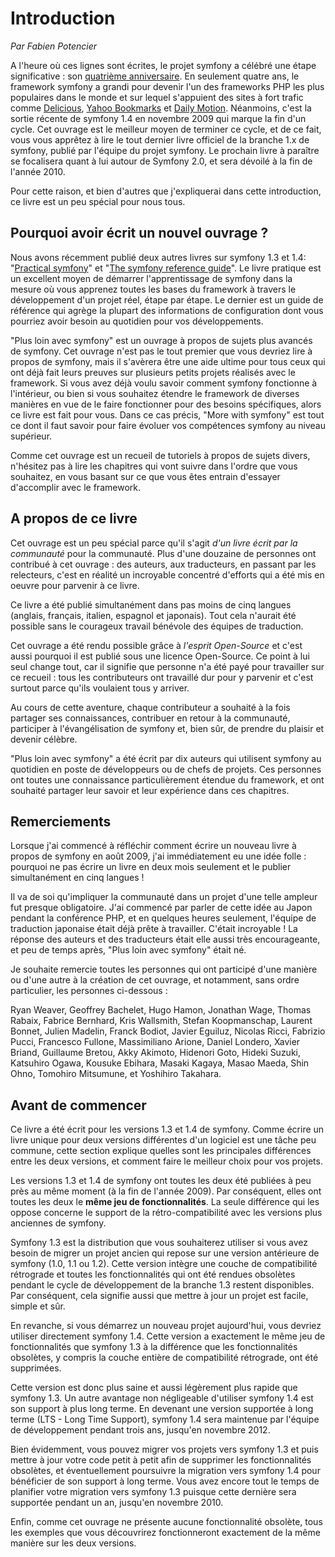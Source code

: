 Introduction
============

*Par Fabien Potencier*

A l'heure où ces lignes sont écrites, le projet symfony a célébré une étape significative : son [quatrième anniversaire](http://trac.symfony-project.org/changeset/1). En seulement quatre ans, le framework symfony a grandi pour devenir l'un des frameworks PHP les plus populaires dans le monde et sur lequel s'appuient des sites à fort trafic comme [Delicious](http://sf-to.org/delicious),
[Yahoo Bookmarks](http://sf-to.org/bookmarks)
et 
[Daily Motion](http://sf-to.org/dailymotion). Néanmoins, c'est la sortie récente de symfony 1.4 en novembre 2009 qui marque la fin d'un cycle. Cet ouvrage est le meilleur moyen de terminer ce cycle, et de ce fait, vous vous apprêtez à lire le tout dernier livre officiel de la branche 1.x de symfony, publié par l'équipe du projet symfony. Le prochain livre à paraître se focalisera quant à lui autour de Symfony 2.0, et sera dévoilé à la fin de l'année 2010.

Pour cette raison, et bien d'autres que j'expliquerai dans cette introduction, ce livre est un peu spécial pour nous tous.

Pourquoi avoir écrit un nouvel ouvrage ?
----------------------------------------

Nous avons récemment publié deux autres livres sur symfony 1.3 et 1.4:  "[Practical symfony](http://books.sensiolabs.com/book/9782918390169)" et 
"[The symfony reference guide](http://books.sensiolabs.com/book/9782918390145)". Le livre pratique est un excellent moyen de démarrer l'apprentissage de symfony dans la mesure où vous apprenez toutes les bases du framework à travers le développement d'un projet réel, étape par étape. Le dernier est un guide de référence qui agrège la plupart des informations de configuration dont vous pourriez avoir besoin au quotidien pour vos développements.

"Plus loin avec symfony" est un ouvrage à propos de sujets plus avancés de symfony. Cet ouvrage n'est pas le tout premier que vous devriez lire à propos de symfony, mais il s'avèrera être une aide ultime pour tous ceux qui ont déjà fait leurs preuves sur plusieurs petits projets réalisés avec le framework. Si vous avez déjà voulu savoir comment symfony fonctionne à l'intérieur, ou bien si vous souhaitez étendre le framework de diverses manières en vue de le faire fonctionner pour des besoins spécifiques, alors ce livre est fait pour vous. Dans ce cas précis, "More with symfony" est tout ce dont il faut savoir pour faire évoluer vos compétences symfony au niveau supérieur.

Comme cet ouvrage est un recueil de tutoriels à propos de sujets divers, n'hésitez pas à lire les chapitres qui vont suivre dans l'ordre que vous souhaitez, en vous basant sur ce que vous êtes entrain d'essayer d'accomplir avec le framework.

A propos de ce livre
--------------------

Cet ouvrage est un peu spécial parce qu'il s'agit *d'un livre écrit par la communauté* pour la communauté. Plus d'une douzaine de personnes ont contribué à cet ouvrage : des auteurs, aux traducteurs, en passant par les relecteurs, c'est en réalité un incroyable concentré d'efforts qui a été mis en oeuvre pour parvenir à ce livre.

Ce livre a été publié simultanément dans pas moins de cinq langues (anglais, français, italien, espagnol et japonais). Tout cela n'aurait été possible sans le courageux travail bénévole des équipes de traduction.

Cet ouvrage a été rendu possible grâce à *l'esprit Open-Source* et c'est aussi pourquoi il est publié sous une licence Open-Source. Ce point à lui seul change tout, car il signifie que personne n'a été payé pour travailler sur ce recueil : tous les contributeurs ont travaillé dur pour y parvenir et c'est surtout parce qu'ils voulaient tous y arriver.

Au cours de cette aventure, chaque contributeur a souhaité à la fois partager ses connaissances, contribuer en retour à la communauté, participer à l'évangélisation de symfony et, bien sûr, de prendre du plaisir et devenir célèbre.

"Plus loin avec symfony" a été écrit par dix auteurs qui utilisent symfony au quotidien en poste de développeurs ou de chefs de projets. Ces personnes ont toutes une connaissance particulièrement étendue du framework, et ont souhaité partager leur savoir et leur expérience dans ces chapitres.

Remerciements
-------------

Lorsque j'ai commencé à réfléchir comment écrire un nouveau livre à propos de symfony en août 2009, j'ai immédiatement eu une idée folle : pourquoi ne pas écrire un livre en deux mois seulement et le publier simultanément en cinq langues !

Il va de soi qu'impliquer la communauté dans un projet d'une telle ampleur fut presque obligatoire. J'ai commencé par parler de cette idée au Japon pendant la conférence PHP, et en quelques heures seulement, l'équipe de traduction japonaise était déjà prête à travailler. C'était incroyable ! La réponse des auteurs et des traducteurs était elle aussi très encourageante, et peu de temps après, "Plus loin avec symfony" était né.

Je souhaite remercie toutes les personnes qui ont participé d'une manière ou d'une autre à la création de cet ouvrage, et notamment, sans ordre particulier, les personnes ci-dessous :

Ryan Weaver, Geoffrey Bachelet, Hugo Hamon, Jonathan Wage, Thomas Rabaix,
Fabrice Bernhard, Kris Wallsmith, Stefan Koopmanschap, Laurent Bonnet, Julien
Madelin, Franck Bodiot, Javier Eguiluz, Nicolas Ricci, Fabrizio Pucci,
Francesco Fullone, Massimiliano Arione, Daniel Londero, Xavier Briand,
Guillaume Bretou, Akky Akimoto, Hidenori Goto, Hideki Suzuki, Katsuhiro Ogawa,
Kousuke Ebihara, Masaki Kagaya, Masao Maeda, Shin Ohno, Tomohiro Mitsumune,
et Yoshihiro Takahara.

Avant de commencer
------------------

Ce livre a été écrit pour les versions 1.3 et 1.4 de symfony. Comme écrire un livre unique pour deux versions différentes d'un logiciel est une tâche peu commune, cette section explique quelles sont les principales différences entre les deux versions, et comment faire le meilleur choix pour vos projets.

Les versions 1.3 et 1.4 de symfony ont toutes les deux été publiées à peu près au même moment (à la fin de l'année 2009). Par conséquent, elles ont toutes les deux le **même jeu de fonctionnalités**. La seule différence qui les oppose concerne le support de la rétro-compatibilité avec les versions plus anciennes de symfony.

Symfony 1.3 est la distribution que vous souhaiterez utiliser si vous avez besoin de migrer un projet ancien qui repose sur une version antérieure de symfony (1.0, 1.1 ou 1.2). Cette version intègre une couche de compatibilité rétrograde et toutes les fonctionnalités qui ont été rendues obsolètes pendant le cycle de développement de la branche 1.3 restent disponibles. Par conséquent, cela signifie aussi que mettre à jour un projet est facile, simple et sûr.

En revanche, si vous démarrez un nouveau projet aujourd'hui, vous devriez utiliser directement symfony 1.4. Cette version a exactement le même jeu de fonctionnalités que symfony 1.3 à la différence que les fonctionnalités obsolètes, y compris la couche entière de compatibilité rétrograde, ont été supprimées. 

Cette version est donc plus saine et aussi légèrement plus rapide que symfony 1.3. Un autre avantage non négligeable d'utiliser symfony 1.4 est son support à plus long terme. En devenant une version supportée à long terme (LTS - Long Time Support), symfony 1.4 sera maintenue par l'équipe de développement pendant trois ans, jusqu'en novembre 2012.

Bien évidemment, vous pouvez migrer vos projets vers symfony 1.3 et puis mettre à jour votre code petit à petit afin de supprimer les fonctionnalités obsolètes, et éventuellement poursuivre la migration vers symfony 1.4 pour bénéficier de son support à long terme. Vous avez encore tout le temps de planifier votre migration vers symfony 1.3 puisque cette dernière sera supportée pendant un an, jusqu'en novembre 2010.

Enfin, comme cet ouvrage ne présente aucune fonctionnalité obsolète, tous les exemples que vous découvrirez fonctionneront exactement de la même manière sur les deux versions.